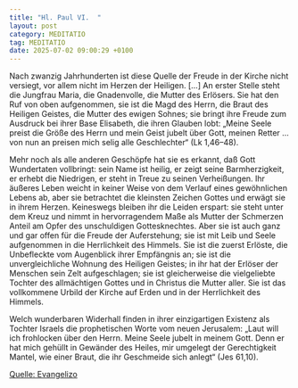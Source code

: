 ```yaml
---
title: "Hl. Paul VI.  "
layout: post
category: MEDITATIO
tag: MEDITATIO
date: 2025-07-02 09:00:29 +0100
---
```

Nach zwanzig Jahrhunderten ist diese Quelle der Freude in der Kirche nicht versiegt, vor allem nicht im Herzen der Heiligen. […] An erster Stelle steht die Jungfrau Maria, die Gnadenvolle, die Mutter des Erlösers. Sie hat den Ruf von oben aufgenommen, sie ist die Magd des Herrn, die Braut des Heiligen Geistes, die Mutter des ewigen Sohnes; sie bringt ihre Freude zum Ausdruck bei ihrer Base Elisabeth, die ihren Glauben lobt: „Meine Seele preist die Größe des Herrn und mein Geist jubelt über Gott, meinen Retter … von nun an preisen mich selig alle Geschlechter“ (Lk 1,46–48).<!--more-->

Mehr noch als alle anderen Geschöpfe hat sie es erkannt, daß Gott Wundertaten vollbringt: sein Name ist heilig, er zeigt seine Barmherzigkeit, er erhebt die Niedrigen, er steht in Treue zu seinen Verheißungen. Ihr äußeres Leben weicht in keiner Weise von dem Verlauf eines gewöhnlichen Lebens ab, aber sie betrachtet die kleinsten Zeichen Gottes und erwägt sie in ihrem Herzen. Keineswegs bleiben ihr die Leiden erspart: sie steht unter dem Kreuz und nimmt in hervorragendem Maße als Mutter der Schmerzen Anteil am Opfer des unschuldigen Gottesknechtes. Aber sie ist auch ganz und gar offen für die Freude der Auferstehung; sie ist mit Leib und Seele aufgenommen in die Herrlichkeit des Himmels. Sie ist die zuerst Erlöste, die Unbefleckte vom Augenblick ihrer Empfängnis an; sie ist die unvergleichliche Wohnung des Heiligen Geistes; in ihr hat der Erlöser der Menschen sein Zelt aufgeschlagen; sie ist gleicherweise die vielgeliebte Tochter des allmächtigen Gottes und in Christus die Mutter aller. Sie ist das vollkommene Urbild der Kirche auf Erden und in der Herrlichkeit des Himmels.

Welch wunderbaren Widerhall finden in ihrer einzigartigen Existenz als Tochter Israels die prophetischen Worte vom neuen Jerusalem: „Laut will ich frohlocken über den Herrn. Meine Seele jubelt in meinem Gott. Denn er hat mich gehüllt in Gewänder des Heiles, mir umgelegt der Gerechtigkeit Mantel, wie einer Braut, die ihr Geschmeide sich anlegt“ (Jes 61,10).

[Quelle: Evangelizo](https://evangeliumtagfuertag.org/DE/gospel)